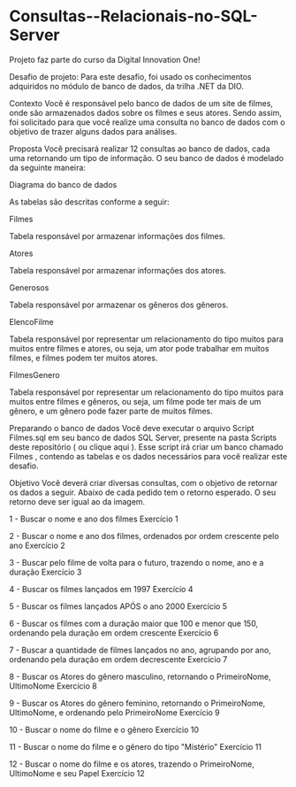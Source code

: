 # Consultas--Relacionais-no-SQL-Server

Projeto faz parte do curso da Digital Innovation One!

Desafio de projeto:
Para este desafio, foi usado os conhecimentos adquiridos no módulo de banco de dados, da trilha .NET da DIO.

Contexto
Você é responsável pelo banco de dados de um site de filmes, onde são armazenados dados sobre os filmes e seus atores. Sendo assim, foi solicitado para que você realize uma consulta no banco de dados com o objetivo de trazer alguns dados para análises.

Proposta
Você precisará realizar 12 consultas ao banco de dados, cada uma retornando um tipo de informação. O seu banco de dados é modelado da seguinte maneira:

Diagrama do banco de dados

As tabelas são descritas conforme a seguir:

Filmes

Tabela responsável por armazenar informações dos filmes.

Atores

Tabela responsável por armazenar informações dos atores.

Generosos

Tabela responsável por armazenar os gêneros dos gêneros.

ElencoFilme

Tabela responsável por representar um relacionamento do tipo muitos para muitos entre filmes e atores, ou seja, um ator pode trabalhar em muitos filmes, e filmes podem ter muitos atores.

FilmesGenero

Tabela responsável por representar um relacionamento do tipo muitos para muitos entre filmes e gêneros, ou seja, um filme pode ter mais de um gênero, e um gênero pode fazer parte de muitos filmes.

Preparando o banco de dados
Você deve executar o arquivo Script Filmes.sql em seu banco de dados SQL Server, presente na pasta Scripts deste repositório ( ou clique aqui ). Esse script irá criar um banco chamado Filmes , contendo as tabelas e os dados necessários para você realizar este desafio.

Objetivo
Você deverá criar diversas consultas, com o objetivo de retornar os dados a seguir. Abaixo de cada pedido tem o retorno esperado. O seu retorno deve ser igual ao da imagem.

1 - Buscar o nome e ano dos filmes
Exercício 1

2 - Buscar o nome e ano dos filmes, ordenados por ordem crescente pelo ano
Exercício 2

3 - Buscar pelo filme de volta para o futuro, trazendo o nome, ano e a duração
Exercício 3

4 - Buscar os filmes lançados em 1997
Exercício 4

5 - Buscar os filmes lançados APÓS o ano 2000
Exercício 5

6 - Buscar os filmes com a duração maior que 100 e menor que 150, ordenando pela duração em ordem crescente
Exercício 6

7 - Buscar a quantidade de filmes lançados no ano, agrupando por ano, ordenando pela duração em ordem decrescente
Exercício 7

8 - Buscar os Atores do gênero masculino, retornando o PrimeiroNome, UltimoNome
Exercício 8

9 - Buscar os Atores do gênero feminino, retornando o PrimeiroNome, UltimoNome, e ordenando pelo PrimeiroNome
Exercício 9

10 - Buscar o nome do filme e o gênero
Exercício 10

11 - Buscar o nome do filme e o gênero do tipo "Mistério"
Exercício 11

12 - Buscar o nome do filme e os atores, trazendo o PrimeiroNome, UltimoNome e seu Papel
Exercício 12
